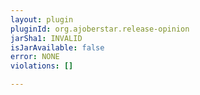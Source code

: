 ```yaml
---
layout: plugin
pluginId: org.ajoberstar.release-opinion
jarSha1: INVALID
isJarAvailable: false
error: NONE
violations: []

---
```

